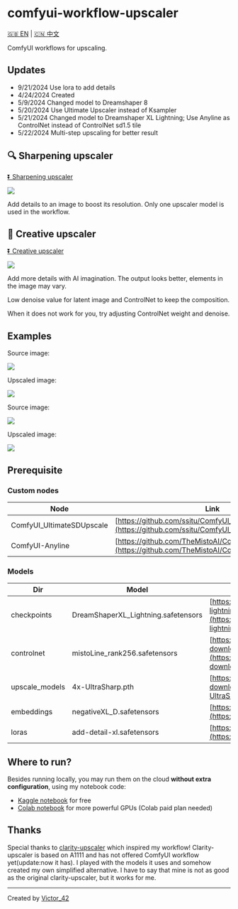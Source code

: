 # comfyui-workflow-upscaler

[🇬🇧 EN](https://github.com/greenzorro/comfyui-workflow-upscaler/blob/main/README.md) | [🇨🇳 中文](https://github.com/greenzorro/comfyui-workflow-upscaler/blob/main/README_ZH_CN.md)

ComfyUI workflows for upscaling.

## Updates

- 9/21/2024 Use lora to add details
- 4/24/2024 Created
- 5/9/2024 Changed model to Dreamshaper 8
- 5/20/2024 Use Ultimate Upscaler instead of Ksampler
- 5/21/2024 Changed model to Dreamshaper XL Lightning; Use Anyline as ControlNet instead of ControlNet sd1.5 tile
- 5/22/2024 Multi-step upscaling for better result

## 🔍 Sharpening upscaler

[⏬ Sharpening upscaler](https://github.com/greenzorro/comfyui-workflow-upscaler/blob/main/upscaler-sharpen.json)

![](https://github.com/greenzorro/comfyui-workflow-upscaler/blob/main/upscaler-sharpen.png?raw=true)

Add details to an image to boost its resolution. Only one upscaler model is used in the workflow.

## 🎨 Creative upscaler

[⏬ Creative upscaler](https://github.com/greenzorro/comfyui-workflow-upscaler/blob/main/upscaler-creative.json)

![](https://github.com/greenzorro/comfyui-workflow-upscaler/blob/main/upscaler-creative.png?raw=true)

Add more details with AI imagination. The output looks better, elements in the image may vary.

Low denoise value for latent image and ControlNet to keep the composition.

When it does not work for you, try adjusting ControlNet weight and denoise.

## Examples

Source image:

![](https://github.com/greenzorro/comfyui-workflow-upscaler/blob/main/examples/example_source.png?raw=true)

Upscaled image:

![](https://github.com/greenzorro/comfyui-workflow-upscaler/blob/main/examples/example_creative.png?raw=true)

Source image:

![](https://github.com/greenzorro/comfyui-workflow-upscaler/blob/main/examples/example_2_source.png?raw=true)

Upscaled image:

![](https://github.com/greenzorro/comfyui-workflow-upscaler/blob/main/examples/example_2_creative.png?raw=true)

## Prerequisite

### Custom nodes

| Node                         | Link                                                                                                                               |
| ---------------------------- | ---------------------------------------------------------------------------------------------------------------------------------- |
| ComfyUI_UltimateSDUpscale    | [https://github.com/ssitu/ComfyUI_UltimateSDUpscale.git](https://github.com/ssitu/ComfyUI_UltimateSDUpscale.git)                   |
| ComfyUI-Anyline              | [https://github.com/TheMistoAI/ComfyUI-Anyline.git](https://github.com/TheMistoAI/ComfyUI-Anyline.git)                             |

### Models

| Dir            | Model                               | Link                                                                                                                                                                                                                                         |
| -------------- | ----------------------------------- | -------------------------------------------------------------------------------------------------------------------------------------------------------------------------------------------------------------------------------------------- |
| checkpoints    | DreamShaperXL_Lightning.safetensors | [https://huggingface.co/Lykon/dreamshaper-xl-lightning/resolve/main/DreamShaperXL_Lightning.safetensors?download=true](https://huggingface.co/Lykon/dreamshaper-xl-lightning/resolve/main/DreamShaperXL_Lightning.safetensors?download=true) |
| controlnet     | mistoLine_rank256.safetensors       | [https://huggingface.co/TheMistoAI/MistoLine/resolve/main/mistoLine_rank256.safetensors?download=true](https://huggingface.co/TheMistoAI/MistoLine/resolve/main/mistoLine_rank256.safetensors?download=true)                                 |
| upscale_models | 4x-UltraSharp.pth                   | [https://huggingface.co/philz1337x/upscaler/resolve/main/4x-UltraSharp.pth?download=true](https://huggingface.co/philz1337x/upscaler/resolve/main/4x-UltraSharp.pth?download=true)                                                           |
| embeddings     | negativeXL_D.safetensors            | [https://civitai.com/api/download/models/134583](https://civitai.com/api/download/models/134583)                                                                                                                                             |
| loras          | add-detail-xl.safetensors           | [https://civitai.com/api/download/models/135867?type=Model&format=SafeTensor](https://civitai.com/api/download/models/135867?type=Model&format=SafeTensor)                                                                                   |

## Where to run?

Besides running locally, you may run them on the cloud **without extra configuration**, using my notebook code:

- [Kaggle notebook](https://www.kaggle.com/code/victorcheng42/comfyui-cloud) for free
- [Colab notebook](https://drive.google.com/file/d/1y1TeZweMvelTWZ3wBVtZuD02nLS7V8Af/view?usp=sharing) for more powerful GPUs (Colab paid plan needed)

## Thanks

Special thanks to [clarity-upscaler](https://github.com/philz1337x/clarity-upscaler) which inspired my workflow! Clarity-upscaler is based on A1111 and has not offered ComfyUI workflow yet(update:now it has). I played with the models it uses and somehow created my own simplified alternative. I have to say that mine is not as good as the original clarity-upscaler, but it works for me.

---

Created by [Victor_42](https://victor42.work/)